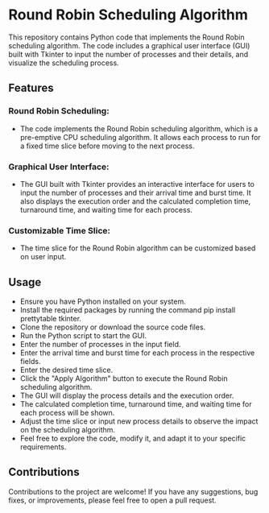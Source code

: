 # Round Robin Scheduling Algorithm
This repository contains Python code that implements the Round Robin scheduling algorithm. The code includes a graphical user interface (GUI) built with Tkinter to input the number of processes and their details, and visualize the scheduling process.

## Features
### Round Robin Scheduling:
- The code implements the Round Robin scheduling algorithm, which is a pre-emptive CPU scheduling algorithm. It allows each process to run for a fixed time slice before moving to the next process.

### Graphical User Interface:
- The GUI built with Tkinter provides an interactive interface for users to input the number of processes and their arrival time and burst time. It also displays the execution order and the calculated completion time, turnaround time, and waiting time for each process.

### Customizable Time Slice: 
- The time slice for the Round Robin algorithm can be customized based on user input.

## Usage
- Ensure you have Python installed on your system.
- Install the required packages by running the command pip install prettytable tkinter.
- Clone the repository or download the source code files.
- Run the Python script to start the GUI.
- Enter the number of processes in the input field.
- Enter the arrival time and burst time for each process in the respective fields.
- Enter the desired time slice.
- Click the "Apply Algorithm" button to execute the Round Robin scheduling algorithm.
- The GUI will display the process details and the execution order.
- The calculated completion time, turnaround time, and waiting time for each process will be shown.
- Adjust the time slice or input new process details to observe the impact on the scheduling algorithm.
- Feel free to explore the code, modify it, and adapt it to your specific requirements.

## Contributions
Contributions to the project are welcome! If you have any suggestions, bug fixes, or improvements, please feel free to open a pull request.
